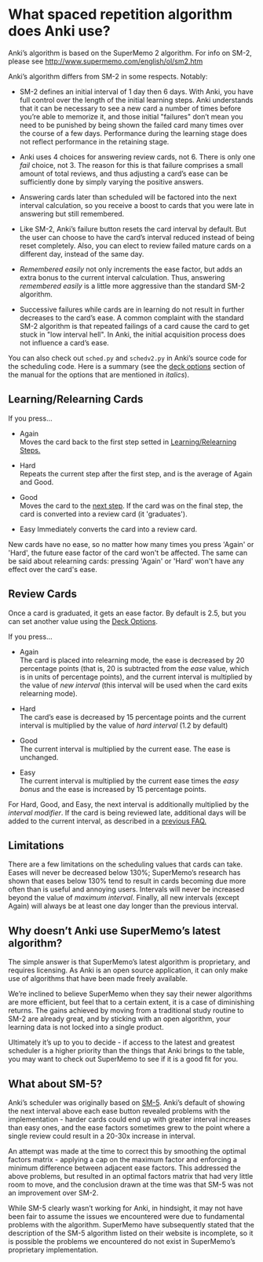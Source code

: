 # What spaced repetition algorithm does Anki use?

Anki’s algorithm is based on the SuperMemo 2 algorithm. For info on
SM-2, please see <http://www.supermemo.com/english/ol/sm2.htm>

Anki’s algorithm differs from SM-2 in some respects. Notably:

- SM-2 defines an initial interval of 1 day then 6 days. With Anki,
  you have full control over the length of the initial learning steps.
  Anki understands that it can be necessary to see a new card a number
  of times before you’re able to memorize it, and those initial
  "failures" don’t mean you need to be punished by being shown the
  failed card many times over the course of a few days. Performance
  during the learning stage does not reflect performance in the
  retaining stage.

- Anki uses 4 choices for answering review cards, not 6. There is only
  one _fail_ choice, not 3. The reason for this is that failure
  comprises a small amount of total reviews, and thus adjusting a
  card’s ease can be sufficiently done by simply varying the positive
  answers.

- Answering cards later than scheduled will be factored into the next
  interval calculation, so you receive a boost to cards that you were
  late in answering but still remembered.

- Like SM-2, Anki’s failure button resets the card interval by
  default. But the user can choose to have the card’s interval reduced
  instead of being reset completely. Also, you can elect to review
  failed mature cards on a different day, instead of the same day.

- _Remembered easily_ not only increments the ease factor, but adds an
  extra bonus to the current interval calculation. Thus, answering
  _remembered easily_ is a little more aggressive than the standard
  SM-2 algorithm.

- Successive failures while cards are in learning do not result in
  further decreases to the card’s ease. A common complaint with the
  standard SM-2 algorithm is that repeated failings of a card cause
  the card to get stuck in "low interval hell". In Anki, the initial
  acquisition process does not influence a card’s ease.

You can also check out `sched.py` and `schedv2.py` in Anki’s source code for the
scheduling code. Here is a summary (see the [deck options](https://docs.ankiweb.net/deck-options.html)
section of the manual for the options that are mentioned in _italics_).

## Learning/Relearning Cards

If you press…​

- Again\
  Moves the card back to the first step setted in [Learning/Relearning Steps.](https://docs.ankiweb.net/deck-options.html?#learning-steps)

- Hard\
  Repeats the current step after the first step, and is the average of
  Again and Good.

- Good\
  Moves the card to the [next step](https://docs.ankiweb.net/deck-options.html?#learning-steps).
  If the card was on the final step, the card is converted into a
  review card (it 'graduates').

- Easy
  Immediately converts the card into a review card.

New cards have no ease, so no matter how many times you press
'Again' or 'Hard', the future ease factor of the card won't be affected.
The same can be said about relearning cards: pressing 'Again'
or 'Hard' won't have any effect over the card's ease.

## Review Cards

Once a card is graduated, it gets an ease factor. By default is 2.5, but you
can set another value using the [Deck Options](https://docs.ankiweb.net/deck-options.html?#starting-ease).

If you press…​

- Again\
  The card is placed into relearning mode, the ease is decreased by 20
  percentage points (that is, 20 is subtracted from the _ease_ value,
  which is in units of percentage points), and the current interval is
  multiplied by the value of _new interval_ (this interval will be used
  when the card exits relearning mode).

- Hard\
  The card’s ease is decreased by 15 percentage points and the current
  interval is multiplied by the value of _hard interval_ (1.2 by default)

- Good\
  The current interval is multiplied by the current ease. The ease is
  unchanged.

- Easy\
  The current interval is multiplied by the current ease times the _easy
  bonus_ and the ease is increased by 15 percentage points.

For Hard, Good, and Easy, the next interval is additionally multiplied
by the _interval modifier_. If the card is being reviewed late,
additional days will be added to the current interval, as described
in a [previous FAQ.](https://faqs.ankiweb.net/due-times-after-a-break.html)

## Limitations

There are a few limitations on the scheduling values that cards can
take. Eases will never be decreased below 130%; SuperMemo’s research has
shown that eases below 130% tend to result in cards becoming due more
often than is useful and annoying users. Intervals will never be
increased beyond the value of _maximum interval_. Finally, all new
intervals (except Again) will always be at least one day longer than the
previous interval.

## Why doesn’t Anki use SuperMemo’s latest algorithm?

The simple answer is that SuperMemo’s latest algorithm is proprietary,
and requires licensing. As Anki is an open source application, it can
only make use of algorithms that have been made freely available.

We’re inclined to believe SuperMemo when they say their newer algorithms
are more efficient, but feel that to a certain extent, it is a case of
diminishing returns. The gains achieved by moving from a traditional
study routine to SM-2 are already great, and by sticking with an open
algorithm, your learning data is not locked into a single product.

Ultimately it’s up to you to decide - if access to the latest and
greatest scheduler is a higher priority than the things that Anki brings
to the table, you may want to check out SuperMemo to see if it is a good
fit for you.

## What about SM-5?

Anki’s scheduler was originally based on
[SM-5](https://www.supermemo.com/english/ol/sm5.htm). Anki’s default of
showing the next interval above each ease button revealed problems with
the implementation - harder cards could end up with greater interval
increases than easy ones, and the ease factors sometimes grew to the
point where a single review could result in a 20-30x increase in
interval.

An attempt was made at the time to correct this by smoothing the optimal
factors matrix - applying a cap on the maximum factor and enforcing a
minimum difference between adjacent ease factors. This addressed the
above problems, but resulted in an optimal factors matrix that had very
little room to move, and the conclusion drawn at the time was that SM-5
was not an improvement over SM-2.

While SM-5 clearly wasn’t working for Anki, in hindsight, it may not
have been fair to assume the issues we encountered were due to
fundamental problems with the algorithm. SuperMemo have subsequently
stated that the description of the SM-5 algorithm listed on their
website is incomplete, so it is possible the problems we encountered do
not exist in SuperMemo’s proprietary implementation.

